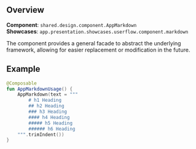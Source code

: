 ## Overview

**Component**: `shared.design.component.AppMarkdown`  
**Showcases**: `app.presentation.showcases.userflow.component.markdown`

The component provides a general facade to abstract the underlying framework, allowing for easier replacement or modification in the future.

## Example

```kotlin
@Composable
fun AppMarkdownUsage() {
    AppMarkdown(text = """
        # h1 Heading
        ## h2 Heading
        ### h3 Heading
        #### h4 Heading
        ##### h5 Heading
        ###### h6 Heading    
    """.trimIndent())
}
```